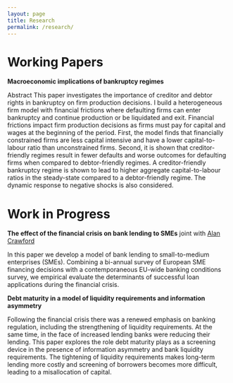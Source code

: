 ```yaml
---
layout: page
title: Research
permalink: /research/
---
```


# Working Papers

**Macroeconomic implications of bankruptcy regimes**

Abstract This paper investigates the importance of creditor and debtor rights in bankruptcy on firm production decisions. I build a heterogeneous firm model with financial frictions where defaulting firms can enter bankruptcy and continue production or be liquidated and exit. Financial frictions impact firm production decisions as firms must pay for capital and wages at the beginning of the period. First, the model finds that financially constrained firms are less capital intensive and have a lower capital-to-labour ratio than unconstrained firms. Second, it is shown that creditor-friendly regimes result in fewer defaults and worse outcomes for defaulting firms when compared to debtor-friendly regimes. A creditor-friendly bankruptcy regime is shown to lead to higher aggregate capital-to-labour ratios in the steady-state compared to a debtor-friendly regime. The dynamic response to negative shocks is also considered.

# Work in Progress

**The effect of the financial crisis on bank lending to SMEs** joint with [Alan Crawford](https://alancrawford.github.io/)

In this paper we develop a model of bank lending to small-to-medium enterprises (SMEs). Combining a bi-annual survey of European SME financing decisions with a contemporaneous EU-wide banking conditions survey, we empirical evaluate the determinants of successful loan applications during the financial crisis.

**Debt maturity in a model of liquidity requirements and information asymmetry**

Following the financial crisis there was a renewed emphasis on banking regulation, including the strengthening of liquidity requirements. At the same time, in the face of increased lending banks were reducing their lending. This paper explores the role debt maturity plays as a screening device in the presence of information asymmetry and bank liquidity requirements. The tightening of liquidity requirements makes long-term lending more costly and screening of borrowers becomes more difficult, leading to a misallocation of capital.